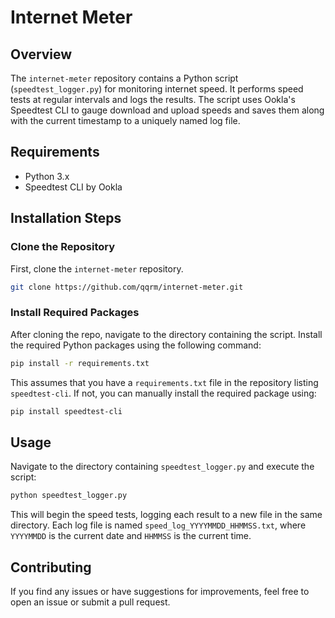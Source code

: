 # Internet Meter

## Overview
The `internet-meter` repository contains a Python script (`speedtest_logger.py`) for monitoring internet speed. It performs speed tests at regular intervals and logs the results. The script uses Ookla's Speedtest CLI to gauge download and upload speeds and saves them along with the current timestamp to a uniquely named log file.

## Requirements

- Python 3.x
- Speedtest CLI by Ookla

## Installation Steps

### Clone the Repository

First, clone the `internet-meter` repository.

```bash
git clone https://github.com/qqrm/internet-meter.git
```

### Install Required Packages

After cloning the repo, navigate to the directory containing the script. Install the required Python packages using the following command:

```bash
pip install -r requirements.txt
```

This assumes that you have a `requirements.txt` file in the repository listing `speedtest-cli`. If not, you can manually install the required package using:

```bash
pip install speedtest-cli
```

## Usage

Navigate to the directory containing `speedtest_logger.py` and execute the script:

```bash
python speedtest_logger.py
```

This will begin the speed tests, logging each result to a new file in the same directory. Each log file is named `speed_log_YYYYMMDD_HHMMSS.txt`, where `YYYYMMDD` is the current date and `HHMMSS` is the current time.

## Contributing

If you find any issues or have suggestions for improvements, feel free to open an issue or submit a pull request.